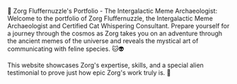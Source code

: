 🌌 Zorg Fluffernuzzle's Portfolio - The Intergalactic Meme Archaeologist:
Welcome to the portfolio of Zorg Fluffernuzzle, the Intergalactic Meme Archaeologist and Certified Cat Whispering Consultant. Prepare yourself for a journey through the cosmos as Zorg takes you on an adventure through the ancient memes of the universe and reveals the mystical art of communicating with feline species. 🐱👽

This website showcases Zorg's expertise, skills, and a special alien testimonial to prove just how epic Zorg's work truly is. 🌟
